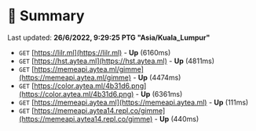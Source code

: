 # 📖 Summary
Last updated: **26/6/2022, 9:29:25 PTG "Asia/Kuala_Lumpur"**

- `GET` [https://lilr.ml](https://lilr.ml) - **Up** (6160ms)
- `GET` [https://hst.aytea.ml](https://hst.aytea.ml) - **Up** (4811ms)
- `GET` [https://memeapi.aytea.ml/gimme](https://memeapi.aytea.ml/gimme) - **Up** (4474ms)
- `GET` [https://color.aytea.ml/4b31d6.png](https://color.aytea.ml/4b31d6.png) - **Up** (6361ms)
- `GET` [https://memeapi.aytea.ml](https://memeapi.aytea.ml) - **Up** (111ms)
- `GET` [https://memeapi.aytea14.repl.co/gimme](https://memeapi.aytea14.repl.co/gimme) - **Up** (440ms)
